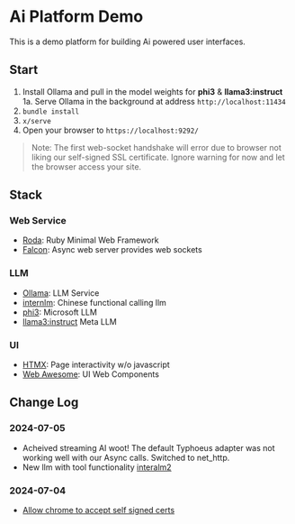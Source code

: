 # Ai Platform Demo

This is a demo platform for building Ai powered user interfaces.

## Start

1. Install Ollama and pull in the model weights for **phi3** & **llama3:instruct**
   1a. Serve Ollama in the background at address `http://localhost:11434` 
2. `bundle install`
3. `x/serve`
4. Open your browser to `https://localhost:9292/`

> Note: The first web-socket handshake will error due to browser not liking our self-signed SSL certificate. Ignore warning for now and let the browser access your site.

## Stack

### Web Service

- [Roda](https://roda.jeremyevans.net/index.html): Ruby Minimal Web Framework
- [Falcon](https://github.com/socketry/falcon): Async web server provides web sockets

### LLM

- [Ollama](https://ollama.com/): LLM Service
- [internlm](https://github.com/InternLM/InternLM): Chinese functional calling llm
- [phi3](https://azure.microsoft.com/en-us/blog/introducing-phi-3-redefining-whats-possible-with-slms/): Microsoft LLM
- [llama3:instruct](https://ai.meta.com/blog/meta-llama-3/) Meta LLM

### UI

- [HTMX](https://htmx.org/): Page interactivity w/o javascript
- [Web Awesome](https://shoelace.style/): UI Web Components

## Change Log


### 2024-07-05

- Acheived streaming AI woot! The default Typhoeus adapter was not working well with our Async calls. Switched to net_http.
- New llm with tool functionality
[interalm2](https://github.com/InternLM/InternLM/blob/main/chat/chat_format.md#function-call--code-interpreter)

### 2024-07-04

- [Allow chrome to accept self signed certs](https://support.tools/post/chrome-accept-self-signed-certificate-guide/#:~:text=How%20to%20Get%20Chrome%20to%20Accept%20a%20Self-Signed,launches%20the%20Certificate%20Export%20Wizard.%20...%20More%20items)
